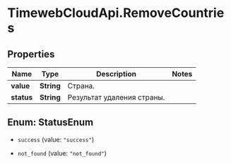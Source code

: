 # TimewebCloudApi.RemoveCountries

## Properties

Name | Type | Description | Notes
------------ | ------------- | ------------- | -------------
**value** | **String** | Страна. | 
**status** | **String** | Результат удаления страны. | 



## Enum: StatusEnum


* `success` (value: `"success"`)

* `not_found` (value: `"not_found"`)




